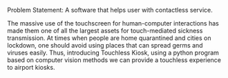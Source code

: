 Problem Statement:
A software that helps user with contactless service. 

The massive use of the touchscreen for human-computer interactions has
made them one of all the largest assets for touch-mediated sickness
transmission. 
At times when people are home quarantined and cities on
lockdown, one should avoid using places that can spread germs and viruses
easily. 
Thus, introducing Touchless Kiosk, using a python program based on computer
vision methods we can provide a touchless experience to airport kiosks.
